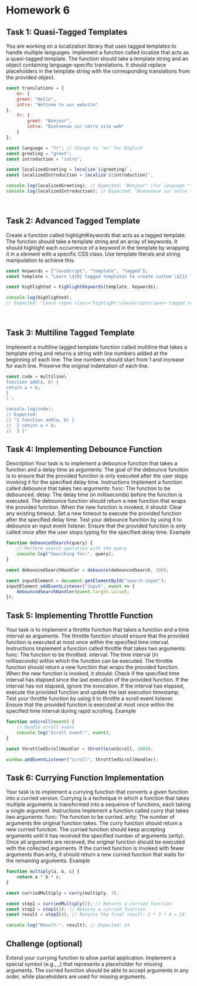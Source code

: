 # Homework 6

## Task 1: Quasi-Tagged Templates
You are working on a localization library that uses tagged templates to handle multiple languages. Implement a function called localize that acts as a quasi-tagged template. The function should take a template string and an object containing language-specific translations. It should replace placeholders in the template string with the corresponding translations from the provided object.
```JavaScript
const translations = {
	en: {
	greet: "Hello",
	intro: "Welcome to our website"
},
	fr: {
		greet: "Bonjour",
		intro: "Bienvenue sur notre site web"
	}
};

const language = "fr"; // Change to "en" for English
const greeting = "greet";
const introduction = "intro";

const localizedGreeting = localize`${greeting}`;
const localizedIntroduction = localize`${introduction}`;

console.log(localizedGreeting); // Expected: "Bonjour" (for language "fr")
console.log(localizedIntroduction); // Expected: "Bienvenue sur notre site web" (for language "fr")
```
​
## Task 2: Advanced Tagged Template
Create a function called highlightKeywords that acts as a tagged template. The function should take a template string and an array of keywords. It should highlight each occurrence of a keyword in the template by wrapping it in a <span> element with a specific CSS class. Use template literals and string manipulation to achieve this.
```JavaScript
const keywords = ["JavaScript", "template", "tagged"];
const template = "Learn \${0} tagged templates to create custom \${1} literals for \${2} manipulation.";

const highlighted = highlightKeywords(template, keywords);

console.log(highlighted);
// Expected: "Learn <span class='highlight'>JavaScript</span> tagged templates to create custom <span class='highlight'>template</span> literals for <span class='highlight'>tagged</span> manipulation."
```
​
## Task 3: Multiline Tagged Template
Implement a multiline tagged template function called multiline that takes a template string and returns a string with line numbers added at the beginning of each line. The line numbers should start from 1 and increase for each line. Preserve the original indentation of each line.
```JavaScript
const code = multiline\`
function add(a, b) {
return a + b;
}
\`;

console.log(code);
// Expected:
// "1 function add(a, b) {
//  2 return a + b;
//  3 }"
```

## Task 4: Implementing Debounce Function
Description
Your task is to implement a debounce function that takes a function and a delay time as arguments. The goal of the debounce function is to ensure that the provided function is only executed after the user stops invoking it for the specified delay time.
Instructions
Implement a function called debounce that takes two arguments:
func: The function to be debounced.
delay: The delay time (in milliseconds) before the function is executed.
The debounce function should return a new function that wraps the provided function.
When the new function is invoked, it should:
Clear any existing timeout.
Set a new timeout to execute the provided function after the specified delay time.
Test your debounce function by using it to debounce an input event listener. Ensure that the provided function is only called once after the user stops typing for the specified delay time.
Example
```JavaScript
function debouncedSearch(query) {
	// Perform search operation with the query
	console.log("Searching for:", query);
}

const debouncedSearchHandler = debounce(debouncedSearch, 300);

const inputElement = document.getElementById("search-input");
inputElement.addEventListener("input", event => {
	debouncedSearchHandler(event.target.value);
});
```

## Task 5: Implementing Throttle Function
Your task is to implement a throttle function that takes a function and a time interval as arguments. The throttle function should ensure that the provided function is executed at most once within the specified time interval.
Instructions
Implement a function called throttle that takes two arguments:
func: The function to be throttled.
interval: The time interval (in milliseconds) within which the function can be executed.
The throttle function should return a new function that wraps the provided function.
When the new function is invoked, it should:
Check if the specified time interval has elapsed since the last execution of the provided function.
If the interval has not elapsed, ignore the invocation.
If the interval has elapsed, execute the provided function and update the last execution timestamp.
Test your throttle function by using it to throttle a scroll event listener. Ensure that the provided function is executed at most once within the specified time interval during rapid scrolling.
Example
```JavaScript
function onScroll(event) {
	// Handle scroll event
	console.log("Scroll event:", event);
}

const throttledScrollHandler = throttle(onScroll, 1000);

window.addEventListener("scroll", throttledScrollHandler);
```

## Task 6: Currying Function Implementation
Your task is to implement a currying function that converts a given function into a curried version. Currying is a technique in which a function that takes multiple arguments is transformed into a sequence of functions, each taking a single argument.
Instructions
Implement a function called curry that takes two arguments:
func: The function to be curried.
arity: The number of arguments the original function takes.
The curry function should return a new curried function.
The curried function should keep accepting arguments until it has received the specified number of arguments (arity). Once all arguments are received, the original function should be executed with the collected arguments.
If the curried function is invoked with fewer arguments than arity, it should return a new curried function that waits for the remaining arguments.
Example
```JavaScript
function multiply(a, b, c) {
	return a * b * c;
}

const curriedMultiply = curry(multiply, 3);

const step1 = curriedMultiply(2); // Returns a curried function
const step2 = step1(3); // Returns a curried function
const result = step2(4); // Returns the final result: 2 * 3 * 4 = 24

console.log("Result:", result); // Expected: 24
```
## Challenge (optional)
Extend your currying function to allow partial application. Implement a special symbol (e.g., _) that represents a placeholder for missing arguments. The curried function should be able to accept arguments in any order, while placeholders are used for missing arguments.